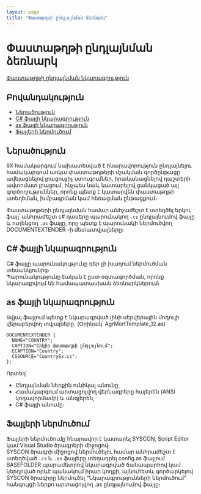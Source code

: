 ```yaml
---
layout: page
title: "Փաստաթղթի ընդլայնման ձեռնարկ" 
---
```


# Փաստաթղթի ընդլայնման ձեռնարկ

[Փաստաթղթի ընդլայնման նկարագրություն](document_extender.md)

## Բովանդակություն
* [Ներածություն](#ներածություն)
* [C# ֆայլի նկարագրություն](#c-ֆայլի-նկարագրություն)
* [as ֆայլի նկարագրություն](#as-ֆայլի-նկարագրություն)
* [Ֆայլերի ներմուծում](#ֆայլերի-ներմուծում)

## Ներածություն

8X համակարգում նախատեսված է հնարավորություն ընդլայնելու համակարգում առկա փաստաթղթերի մշակման գործընթացը ավելացնելով լրացուցիչ ստուգումներ, իրականացնելով դաշտերի ավտոմատ լրացում, ինչպես նաև կատարելով ցանկացած այլ գործողություններ, որոնք պետք է կատարվեն փաստաթղթի ստեղծման, խմբագրման կամ հեռացման ընթացքում։

Փաստաթղթերի ընդլայնման համար անհչաժեշտ է ստեղծել երկու ֆայլ՝ անհրաժեշտ c# դասերը պարունակող ```.cs``` ընդլայնումով ֆայլը և ուղեկցող ```.as``` ֆայլը, որը պետք է պարունակի ներմուծվող DOCUMENTEXTENDER -ի մետատվյալները։

## C# ֆայլի նկարագրություն

C# ֆայլը պարունակությունը դեր չի խաղում ներմուծման տեսանկյունից։  
Պարունակությունը էական է ըստ օգտագործման, որոնք նկարագրվում են համապատասխան ձեռնարկներում։

## as ֆայլի նկարագրություն

Տվյալ ֆայլում պետք է նկարագրված լինի սերվերային մոդուլի վերաբերվող տվյալները։ (Օրինակ՝ AgrMortTemplate_12.as) 

```as4x
DOCUMENTEXTENDER {
  NAME="COUNTRY";
  CAPTION="Երկիր փաստաթղթի ընդլայնում"; 
  ECAPTION="Country";
  CSSOURCE="CountryEx.cs";
};

```

Որտեղ՝
* Ընդլայնման ներքին ունիկալ անունը,
* Համակարգում արտացոլվող վերնագրերը հայերեն (ANSI կոդավորմամբ) և անգլերեն,
* C# ֆայլի անումը։

## Ֆայլերի ներմուծում 

Ֆայլերի ներմուծումը հնարավոր է կատարել SYSCON, Script Editor կամ Visual Studio ծրագրերի միջոցով։  
SYSCON ծրագրի միջոցով ներմուծելու համար անհրաժեշտ է ստեղծված ```.cs``` և ```.as``` ֆայլերը տեղադրել config.as ֆայլում BASEFOLDER պարամետրով նկարագրված ճանապարհով կամ ներդրված որևէ պանակում իրար կողքի, այնուհետև գործարկելով SYSCON ծրագիրը ներմուծել "Նկարագրությունների ներմուծում" հանգույցի ներքո արտացոլվող .as ընդլայնումով ֆայլը։
